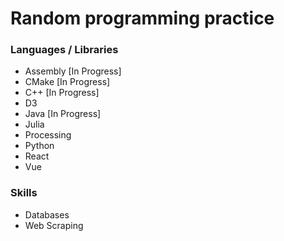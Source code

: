 # Random programming practice

### Languages / Libraries
* Assembly [In Progress]
* CMake [In Progress]
* C++ [In Progress]
* D3
* Java [In Progress]
* Julia
* Processing
* Python
* React
* Vue

### Skills
* Databases
* Web Scraping
